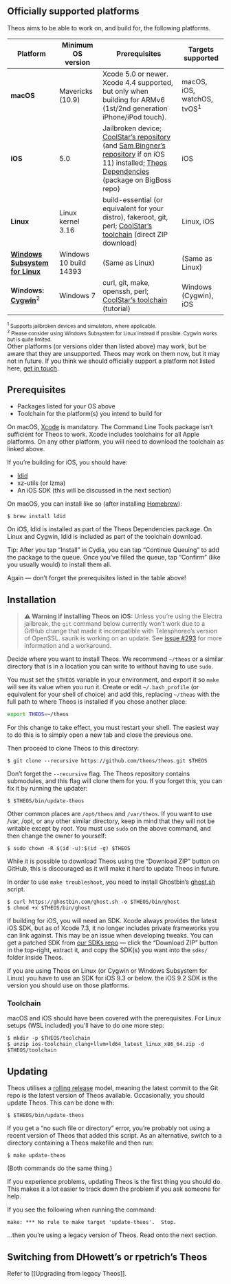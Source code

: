 ## Officially supported platforms
Theos aims to be able to work on, and build for, the following platforms.

| Platform | Minimum OS version | Prerequisites | Targets supported
|----------|--------------------|---------------|-------------------|
| **macOS** | Mavericks (10.9) | Xcode 5.0 or newer. Xcode 4.4 supported, but only when building for ARMv6 (1st/2nd generation iPhone/iPod touch). | macOS, iOS, watchOS, tvOS<sup>1</sup> |
| **iOS** | 5.0 | Jailbroken device; [CoolStar’s repository](https://coolstar.org/publicrepo/) (and [Sam Bingner’s repository](http://repo.bingner.com/) if on iOS 11) installed; [Theos Dependencies](http://moreinfo.thebigboss.org/moreinfo/depiction.php?file=theosdependenciesDp) (package on BigBoss repo) | iOS |
| **Linux** | Linux kernel 3.16 | build-essential (or equivalent for your distro), fakeroot, git, perl; [CoolStar’s toolchain](https://developer.angelxwind.net/Linux/ios-toolchain_clang%2bllvm%2bld64_latest_linux_x86_64.zip) (direct ZIP download) | Linux, iOS |
| [**Windows Subsystem for Linux**](https://docs.microsoft.com/windows/wsl) | Windows 10 build 14393 | (Same as Linux) | (Same as Linux) |
| **Windows: [Cygwin](https://cygwin.com/)**<sup>2</sup> | Windows 7 | curl, git, make, openssh, perl; [CoolStar’s toolchain](http://sharedinstance.net/2013/12/build-on-windows/) (tutorial)| Windows (Cygwin), iOS |

<sup><sup>1</sup> Supports jailbroken devices and simulators, where applicable.  
<sup>2</sup> Please consider using Windows Subsystem for Linux instead if possible. Cygwin works but is quite limited.</sup>  
Other platforms (or versions older than listed above) may work, but be aware that they are unsupported. Theos may work on them now, but it may not in future. If you think we should officially support a platform not listed here, [get in touch](https://github.com/theos/theos/issues/new).

## Prerequisites
* Packages listed for your OS above
* Toolchain for the platform(s) you intend to build for

On macOS, [Xcode](https://itunes.apple.com/us/app/xcode/id497799835?ls=1&mt=12) is mandatory. The Command Line Tools package isn’t sufficient for Theos to work. Xcode includes toolchains for all Apple platforms. On any other platform, you will need to download the toolchain as linked above.

If you’re building for iOS, you should have:

* [ldid](http://iphonedevwiki.net/index.php/Ldid)
* xz-utils (or lzma)
* An iOS SDK (this will be discussed in the next section)

On macOS, you can install like so (after installing [Homebrew](https://brew.sh/)):

```console
$ brew install ldid
```

On iOS, ldid is installed as part of the Theos Dependencies package. On Linux and Cygwin, ldid is included as part of the toolchain download.

Tip: After you tap “Install” in Cydia, you can tap “Continue Queuing” to add the package to the queue. Once you’ve filled the queue, tap “Confirm” (like you usually would) to install them all.

Again — don’t forget the prerequisites listed in the table above!

## Installation
> **⚠️ Warning if installing Theos on iOS:** Unless you’re using the Electra jailbreak, the `git` command below currently won’t work due to a GitHub change that made it incompatible with Telesphoreo’s version of OpenSSL. saurik is working on an update. See [issue #293](https://github.com/theos/theos/issues/293) for more information and a workaround.

Decide where you want to install Theos. We recommend `~/theos` or a similar directory that is in a location you can write to without having to use `sudo`.

You must set the `$THEOS` variable in your environment, and export it so `make` will see its value when you run it. Create or edit `~/.bash_profile` (or equivalent for your shell of choice) and add this, replacing `~/theos` with the full path to where Theos is installed if you chose another place:

```bash
export THEOS=~/theos
```

For this change to take effect, you must restart your shell. The easiest way to do this is to simply open a new tab and close the previous one.

Then proceed to clone Theos to this directory:

```console
$ git clone --recursive https://github.com/theos/theos.git $THEOS
```

Don’t forget the `--recursive` flag. The Theos repository contains submodules, and this flag will clone them for you. If you forget this, you can fix it by running the updater:

```console
$ $THEOS/bin/update-theos
```

Other common places are `/opt/theos` and `/var/theos`. If you want to use /var, /opt, or any other similar directory, keep in mind that they will not be writable except by root. You must use `sudo` on the above command, and then change the owner to yourself:

```console
$ sudo chown -R $(id -u):$(id -g) $THEOS
```

While it is possible to download Theos using the “Download ZIP” button on GitHub, this is discouraged as it will make it hard to update Theos in future.

In order to use `make troubleshoot`, you need to install Ghostbin’s [ghost.sh](https://ghostbin.com/ghost.sh) script.

```console
$ curl https://ghostbin.com/ghost.sh -o $THEOS/bin/ghost
$ chmod +x $THEOS/bin/ghost
```

If building for iOS, you will need an SDK. Xcode always provides the latest iOS SDK, but as of Xcode 7.3, it no longer includes private frameworks you can link against. This may be an issue when developing tweaks. You can get a patched SDK from [our SDKs repo](https://github.com/theos/sdks) — click the “Download ZIP” button in the top-right, extract it, and copy the SDK(s) you want into the `sdks/` folder inside Theos.

If you are using Theos on Linux (or Cygwin or Windows Subsystem for Linux) you have to use an SDK for iOS 9.3 or below. the iOS 9.2 SDK is the version you should use on those platforms.

### Toolchain
macOS and iOS should have been covered with the prerequisites. For Linux setups (WSL included) you'll have to do one more step:

```console
$ mkdir -p $THEOS/toolchain
$ unzip ios-toolchain_clang+llvm+ld64_latest_linux_x86_64.zip -d $THEOS/toolchain
```

## Updating
Theos utilises a [rolling release](https://en.wikipedia.org/wiki/Rolling_release) model, meaning the latest commit to the Git repo is the latest version of Theos available. Occasionally, you should update Theos. This can be done with:

```console
$ $THEOS/bin/update-theos
```

If you get a “no such file or directory” error, you’re probably not using a recent version of Theos that added this script. As an alternative, switch to a directory containing a Theos makefile and then run:

```console
$ make update-theos
```

(Both commands do the same thing.)

If you experience problems, updating Theos is the first thing you should do. This makes it a lot easier to track down the problem if you ask someone for help.

If you see the following when running the command:

```
make: *** No rule to make target 'update-theos'.  Stop.
```

…then you’re using a legacy version of Theos. Read onto the next section.

## Switching from DHowett’s or rpetrich’s Theos
Refer to [[Upgrading from legacy Theos]].
